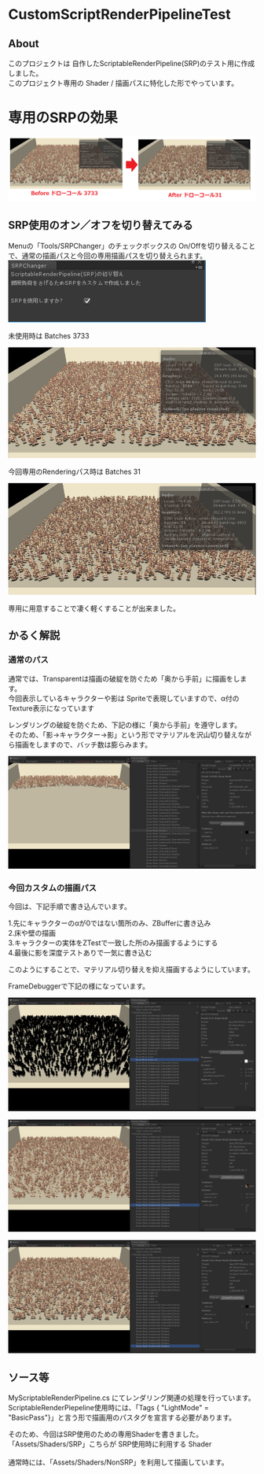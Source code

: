 # CustomScriptRenderPipelineTest
## About
このプロジェクトは 自作したScriptableRenderPipeline(SRP)のテスト用に作成しました。<br />
このプロジェクト専用の Shader / 描画パスに特化した形でやっています。<br />

# 専用のSRPの効果
![alt text](docs/BeforeAfter.png)

## SRP使用のオン／オフを切り替えてみる
Menuの「Tools/SRPChanger」のチェックボックスの On/Offを切り替えることで、通常の描画パスと今回の専用描画パスを切り替えられます。<br />
![alt text](docs/SPRChanger.png)

未使用時は Batches 3733

![alt text](docs/SRPOff.png)

今回専用のRenderingパス時は Batches 31

![alt text](docs/CustomSRPOn.png)

専用に用意することで凄く軽くすることが出来ました。

## かるく解説
### 通常のパス
通常では、Transparentは描画の破綻を防ぐため「奥から手前」に描画をします。<br />
今回表示しているキャラクターや影は Spriteで表現していますので、α付のTexture表示になっています<br/>

レンダリングの破綻を防ぐため、下記の様に「奥から手前」を遵守します。<br/>
そのため、「影→キャラクター→影」という形でマテリアルを沢山切り替えながら描画をしますので、バッチ数は膨らみます。<br />

![alt text](docs/SRPOff_FrameDebugger.png)

### 今回カスタムの描画パス
今回は、下記手順で書き込んでいます。

1.先にキャラクターのαが0ではない箇所のみ、ZBufferに書き込み<br />
2.床や壁の描画<br />
3.キャラクターの実体をZTestで一致した所のみ描画するようにする<br />
4.最後に影を深度テストありで一気に書き込む<br />

このようにすることで、マテリアル切り替えを抑え描画するようにしています。<br />

FrameDebuggerで下記の様になっています。

![alt text](docs/CustomFrame1.png)

![alt text](docs/CustomFrame2.png)

![alt text](docs/CustomFrame3.png)


## ソース等

MyScriptableRenderPipeline.cs にてレンダリング関連の処理を行っています。<br />
ScriptableRenderPiepeline使用時には、「Tags { "LightMode" = "BasicPass"}」と言う形で描画用のパスタグを宣言する必要があります。<br />

そのため、今回はSRP使用のための専用Shaderを書きました。<br />
「Assets/Shaders/SRP」こちらが SRP使用時に利用する Shader<br />
<br />
通常時には、「Assets/Shaders/NonSRP」を利用して描画しています。
